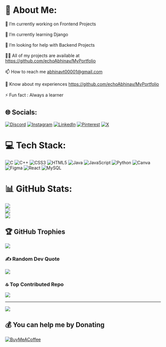 # 💫 About Me:
🔭 I’m currently working on Frontend Projects<br><br>🌱 I’m currently learning Django<br><br>🤝 I’m looking for help with Backend Projects<br><br>👨‍💻 All of my projects are available at https://github.com/echoAbhinav/MyPortfolio<br><br>📫 How to reach me abhinavt00001@gmail.com<br><br>📄 Know about my experiences https://github.com/echoAbhinav/MyPortfolio<br><br>⚡ Fun fact : Always a learner


## 🌐 Socials:
[![Discord](https://img.shields.io/badge/Discord-%237289DA.svg?logo=discord&logoColor=white)](https://discord.gg/https://discord.gg/ArY9A3wm) [![Instagram](https://img.shields.io/badge/Instagram-%23E4405F.svg?logo=Instagram&logoColor=white)](https://instagram.com/_abhinav_.13) [![LinkedIn](https://img.shields.io/badge/LinkedIn-%230077B5.svg?logo=linkedin&logoColor=white)](https://linkedin.com/in/echoAbhinav) [![Pinterest](https://img.shields.io/badge/Pinterest-%23E60023.svg?logo=Pinterest&logoColor=white)](https://pinterest.com/abhinavt00001) [![X](https://img.shields.io/badge/X-black.svg?logo=X&logoColor=white)](https://x.com/illuslikkt) 

# 💻 Tech Stack:
![C](https://img.shields.io/badge/c-%2300599C.svg?style=for-the-badge&logo=c&logoColor=white) ![C++](https://img.shields.io/badge/c++-%2300599C.svg?style=for-the-badge&logo=c%2B%2B&logoColor=white) ![CSS3](https://img.shields.io/badge/css3-%231572B6.svg?style=for-the-badge&logo=css3&logoColor=white) ![HTML5](https://img.shields.io/badge/html5-%23E34F26.svg?style=for-the-badge&logo=html5&logoColor=white) ![Java](https://img.shields.io/badge/java-%23ED8B00.svg?style=for-the-badge&logo=openjdk&logoColor=white) ![JavaScript](https://img.shields.io/badge/javascript-%23323330.svg?style=for-the-badge&logo=javascript&logoColor=%23F7DF1E) ![Python](https://img.shields.io/badge/python-3670A0?style=for-the-badge&logo=python&logoColor=ffdd54) ![Canva](https://img.shields.io/badge/Canva-%2300C4CC.svg?style=for-the-badge&logo=Canva&logoColor=white) ![Figma](https://img.shields.io/badge/figma-%23F24E1E.svg?style=for-the-badge&logo=figma&logoColor=white) ![React](https://img.shields.io/badge/react-%2320232a.svg?style=for-the-badge&logo=react&logoColor=%2361DAFB) ![MySQL](https://img.shields.io/badge/mysql-4479A1.svg?style=for-the-badge&logo=mysql&logoColor=white)
# 📊 GitHub Stats:
![](https://github-readme-stats.vercel.app/api?username=echoAbhinav&theme=dark&hide_border=false&include_all_commits=true&count_private=true)<br/>
![](https://github-readme-streak-stats.herokuapp.com/?user=echoAbhinav&theme=dark&hide_border=false)<br/>
![](https://github-readme-stats.vercel.app/api/top-langs/?username=echoAbhinav&theme=dark&hide_border=false&include_all_commits=true&count_private=true&layout=compact)

## 🏆 GitHub Trophies
![](https://github-profile-trophy.vercel.app/?username=echoAbhinav&theme=radical&no-frame=false&no-bg=false&margin-w=4)

### ✍️ Random Dev Quote
![](https://quotes-github-readme.vercel.app/api?type=horizontal&theme=tokyonight)

### 🔝 Top Contributed Repo
![](https://github-contributor-stats.vercel.app/api?username=echoAbhinav&limit=5&theme=onedark&combine_all_yearly_contributions=true)

---
[![](https://visitcount.itsvg.in/api?id=echoAbhinav&icon=4&color=6)](https://visitcount.itsvg.in)

  ## 💰 You can help me by Donating
  [![BuyMeACoffee](https://img.shields.io/badge/Buy%20Me%20a%20Coffee-ffdd00?style=for-the-badge&logo=buy-me-a-coffee&logoColor=black)](https://buymeacoffee.com/echoAbhinav) 

  
<!-- Proudly created with GPRM ( https://gprm.itsvg.in ) -->
